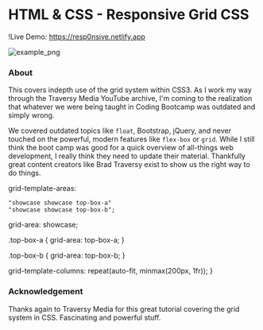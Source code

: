 # HTML & CSS - Responsive Grid CSS

!Live Demo:
https://resp0nsive.netlify.app

![example_png](./example.png)

### About

This covers indepth use of the grid system within CSS3. As I work my way through the Traversy Media YouTube archive, I'm coming to the realization that whatever we were being taught in Coding Bootcamp was outdated and simply wrong.

We covered outdated topics like `float`, Bootstrap, jQuery, and never touched on the powerful, modern features like `flex-box` or `grid`. While I still think the boot camp was good for a quick overview of all-things web development, I really think they need to update their material. Thankfully great content creators like Brad Traversy exist to show us the right way to do things.

grid-template-areas:

    "showcase showcase top-box-a"
    "showcase showcase top-box-b";

grid-area: showcase;

.top-box-a {
grid-area: top-box-a;
}

.top-box-b {
grid-area: top-box-b;
}

grid-template-columns: repeat(auto-fit, minmax(200px, 1fr));
}

### Acknowledgement

Thanks again to Traversy Media for this great tutorial covering the grid system in CSS. Fascinating and powerful stuff.

```

```
